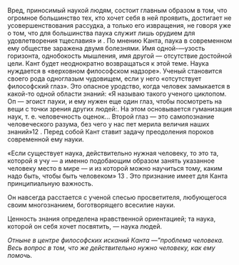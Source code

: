 Вред, приносимый наукой людям, состоит главным образом в том, что огромное большинство тех, кто хочет себя в ней проявить, достигает не усовершенствования рассудка, а только его извращения, не говоря уже о том, что для большинства паука служит лишь орудием для удовлетворения тщеславия» и . По мнению Канта, паука в современном ему обществе заражена двумя болезнями. Имя одной-—узость горизонта, однобокость мышления, имя другой — отсутствие достойной цели. Кант будет неоднократно возвращаться к этой теме. Наука нуждается в «верховном философском надзоре». Ученый становится своего рода одноглазым чудовищем, если у него «отсутствует философский глаз». Это опасное уродство, когда человек замыкается в какой-то одной области знаний: «Я называю такого ученого циклопом. Оп — эгоист пауки, и ему нужен еще один глаз, чтобы посмотреть на вещи с точки зрения других людей:. На этом основывается гуманизация наук, т. е. человечность оценок... Второй глаз — это самопознание человеческого разума, без чего у нас пет мерила величия наших знаний»12 . Перед собой Кант ставит задачу преодоления пороков современной ему науки.

«Если существует наука, действительно нужная человеку, то это та, которой я учу — а именно подобающим образом занять указанное человеку место в мире — и из которой можно научиться тому, каким надо быть, чтобы быть человеком» 13 . Это признание имеет для Канта принципиальную важность.

Он навсегда расстается с ученой спесью просветителя, любующегося своим многознанием, боготворящего всесилие науки. 

Ценность знания определена нравственной ориентацией; та наука, которой он себя хочет посвятить, — наука людей. 

_Отныне в центре философских исканий Канта —"проблема человека. Весь вопрос в том, что же действительно нужно человеку, как ему помочь._